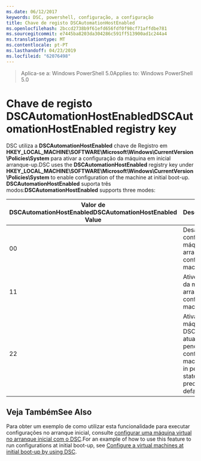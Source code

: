 ```yaml
---
ms.date: 06/12/2017
keywords: DSC, powershell, configuração, a configuração
title: Chave de registo DSCAutomationHostEnabled
ms.openlocfilehash: 2bccd2738b9f61efd656fdf0f98cf71affdbe781
ms.sourcegitcommit: e7445ba8203da304286c591ff513900ad1c244a4
ms.translationtype: MT
ms.contentlocale: pt-PT
ms.lasthandoff: 04/23/2019
ms.locfileid: "62076498"
---
```

><span data-ttu-id="eb948-103">Aplica-se a: Windows PowerShell 5.0</span><span class="sxs-lookup"><span data-stu-id="eb948-103">Applies to: Windows PowerShell 5.0</span></span>

# <a name="dscautomationhostenabled-registry-key"></a><span data-ttu-id="eb948-104">Chave de registo DSCAutomationHostEnabled</span><span class="sxs-lookup"><span data-stu-id="eb948-104">DSCAutomationHostEnabled registry key</span></span>

<span data-ttu-id="eb948-105">DSC utiliza a **DSCAutomationHostEnabled** chave de Registro em **HKEY_LOCAL_MACHINE\SOFTWARE\Microsoft\Windows\CurrentVersion\Policies\System** para ativar a configuração da máquina em inicial arranque-up.</span><span class="sxs-lookup"><span data-stu-id="eb948-105">DSC uses the **DSCAutomationHostEnabled** registry key under **HKEY_LOCAL_MACHINE\SOFTWARE\Microsoft\Windows\CurrentVersion\Policies\System** to enable configuration of the machine at initial boot-up.</span></span>
<span data-ttu-id="eb948-106">**DSCAutomationHostEnabled** suporta três modos:</span><span class="sxs-lookup"><span data-stu-id="eb948-106">**DSCAutomationHostEnabled** supports three modes:</span></span>

|  <span data-ttu-id="eb948-107">Valor de DSCAutomationHostEnabled</span><span class="sxs-lookup"><span data-stu-id="eb948-107">DSCAutomationHostEnabled Value</span></span>  |  <span data-ttu-id="eb948-108">Descrição</span><span class="sxs-lookup"><span data-stu-id="eb948-108">Description</span></span>   |
|---|---|
<span data-ttu-id="eb948-109">0</span><span class="sxs-lookup"><span data-stu-id="eb948-109">0</span></span> | <span data-ttu-id="eb948-110">Desative a configuração da máquina no arranque.</span><span class="sxs-lookup"><span data-stu-id="eb948-110">Disable configuring the machine at boot-up.</span></span> |
<span data-ttu-id="eb948-111">1</span><span class="sxs-lookup"><span data-stu-id="eb948-111">1</span></span> | <span data-ttu-id="eb948-112">Ative a configuração da máquina no arranque.</span><span class="sxs-lookup"><span data-stu-id="eb948-112">Enable configuring the machine at boot-up.</span></span> |
<span data-ttu-id="eb948-113">2</span><span class="sxs-lookup"><span data-stu-id="eb948-113">2</span></span> | <span data-ttu-id="eb948-114">Ativar a configurar a máquina apenas se DSC está no estado atual ou pendente.</span><span class="sxs-lookup"><span data-stu-id="eb948-114">Enable configuring the machine only if DSC is in pending or current state.</span></span> <span data-ttu-id="eb948-115">Este é o valor predefinido.</span><span class="sxs-lookup"><span data-stu-id="eb948-115">This is the default value.</span></span> |

## <a name="see-also"></a><span data-ttu-id="eb948-116">Veja Também</span><span class="sxs-lookup"><span data-stu-id="eb948-116">See Also</span></span>

<span data-ttu-id="eb948-117">Para obter um exemplo de como utilizar esta funcionalidade para executar configurações no arranque inicial, consulte [configurar uma máquina virtual no arranque inicial com o DSC](bootstrapDsc.md).</span><span class="sxs-lookup"><span data-stu-id="eb948-117">For an example of how to use this feature to run configurations at initial boot-up, see [Configure a virtual machines at initial boot-up by using DSC](bootstrapDsc.md).</span></span>
